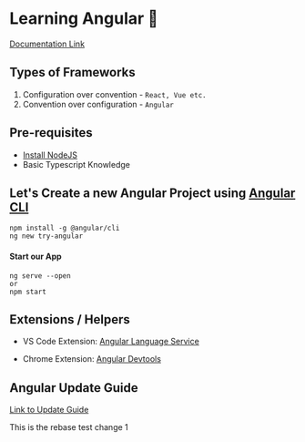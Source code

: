 # Learning Angular 🥸

[Documentation Link](https://angular.io/docs)

## Types of Frameworks

1. Configuration over convention - `React, Vue etc.`
2. Convention over configuration - `Angular`

## Pre-requisites

- [Install NodeJS](https://nodejs.org/en)
- Basic Typescript Knowledge

## Let's Create a new Angular Project using [Angular CLI](https://angular.io/guide/setup-local#install-the-angular-cli)

```
npm install -g @angular/cli
ng new try-angular
```

#### Start our App

```
ng serve --open
or
npm start
```

## Extensions / Helpers

- VS Code Extension: [Angular Language Service](https://marketplace.visualstudio.com/items?itemName=Angular.ng-template)

- Chrome Extension: [Angular Devtools](https://chrome.google.com/webstore/detail/angular-devtools/ienfalfjdbdpebioblfackkekamfmbnh)

## Angular Update Guide

[Link to Update Guide](https://update.angular.io/)

This is the rebase test change 1
